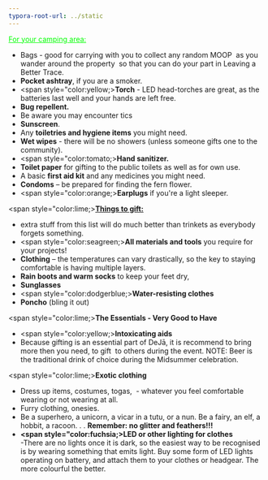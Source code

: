 ```yaml
---
typora-root-url: ../static
---
```


<span style="color:lime;"><u>For your camping area:</u></span>

- Bags - good for carrying with you to collect any random MOOP  as you wander around the property  so that you can do your part in Leaving a Better Trace.
- **Pocket ashtray**, if you are a smoker.
- <span style="color:yellow;>**Torch** </span>- LED head-torches are great, as the batteries last well and your hands are left free.
- **Bug repellent.**
- Be aware you may encounter tics
- **Sunscreen**.
- Any **toiletries and hygiene items** you might need.
- **Wet wipes** - there will be no showers (unless someone gifts one to the community).
- <span style="color:tomato;>**Hand sanitizer.**</span>
- **Toilet paper** for gifting to the public toilets as well as for own use.
- A basic **first aid kit** and any medicines you might need.
- **Condoms** – be prepared for finding the fern flower.
- <span style="color:orange;>**Earplugs**</span> if you're a light sleeper.

<span style="color:lime;><u>**Things to gift:**</u></span>

- extra stuff from this list will do much better than trinkets as everybody forgets something.
- <span style="color:seagreen;>**All materials and tools**</span> you require for your projects!
- **Clothing** – the temperatures can vary drastically, so the key to staying comfortable is having multiple layers.
- **Rain boots and warm socks** to keep your feet dry,
- **Sunglasses**
- <span style="color:dodgerblue;>**Water-resisting clothes**</span>
- **Poncho** (bling it out)


<span style="color:lime;>**The Essentials - Very Good to Have**</span>

- <span style="color:yellow;>**Intoxicating aids**</span>
- Because gifting is an essential part of DeJā, it is recommend to bring more then you need, to gift  to others during the event.
  NOTE: Beer is the traditional drink of choice during the Midsummer celebration.


<span style="color:lime;>**Exotic clothing**</span>
- Dress up items, costumes, togas,  - whatever you feel comfortable wearing or not wearing at all.
- Furry clothing, onesies.
- Be a superhero, a unicorn, a vicar in a tutu, or a nun.  Be a fairy, an elf, a hobbit, a racoon. . .
  **Remember: no glitter and feathers!!!**
- **<span style="color:fuchsia;>LED or other lighting for clothes**  
	-There are no lights once it is dark, so the easiest way to be recognised is by wearing something that emits light. 
	Buy some form of LED lights operating on battery, and attach them to your clothes or headgear.  The more colourful the better.

